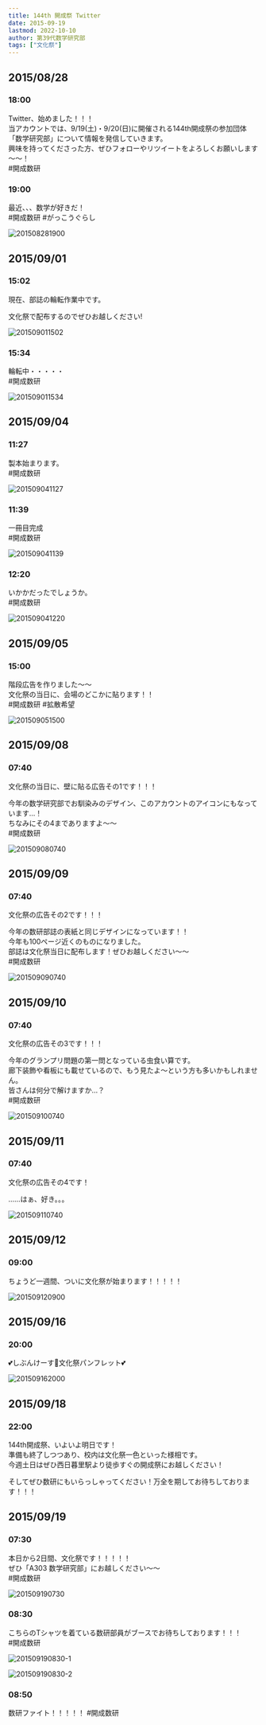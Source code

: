 ```yaml
---
title: 144th 開成祭 Twitter
date: 2015-09-19
lastmod: 2022-10-10
author: 第39代数学研究部
tags: ["文化祭"]
---
```


## 2015/08/28

### 18:00

Twitter、始めました！！！  
当アカウントでは、9/19(土)・9/20(日)に開催される144th開成祭の参加団体「数学研究部」について情報を発信していきます。  
興味を持ってくださった方、ぜひフォローやリツイートをよろしくお願いします～～！  
\#開成数研

### 19:00

最近、、、数学が好きだ！  
\#開成数研 \#がっこうぐらし

![201508281900](../../images/201508281900.jpg)

## 2015/09/01

### 15:02

現在、部誌の輪転作業中です。

文化祭で配布するのでぜひお越しください!

![201509011502](../../images/201509011502.jpg)

### 15:34

輪転中・・・・・  
\#開成数研

![201509011534](../../images/201509011534.jpg)

## 2015/09/04

### 11:27

製本始まります。  
\#開成数研

![201509041127](../../images/201509041127.jpg)

### 11:39

一冊目完成  
\#開成数研

![201509041139](../../images/201509041139.jpg)

### 12:20

いかかだったでしょうか。  
\#開成数研

![201509041220](../../images/201509041220.jpg)

## 2015/09/05

### 15:00

階段広告を作りました～～  
文化祭の当日に、会場のどこかに貼ります！！  
\#開成数研 \#拡散希望

![201509051500](../../images/201509051500.jpg)

## 2015/09/08

### 07:40

文化祭の当日に、壁に貼る広告その1です！！！

今年の数学研究部でお馴染みのデザイン、このアカウントのアイコンにもなっています…！  
ちなみにその4までありますよ～～  
 \#開成数研

![201509080740](../../images/201509080740.jpg)

## 2015/09/09

### 07:40

文化祭の広告その2です！！！

今年の数研部誌の表紙と同じデザインになっています！！  
今年も100ページ近くのものになりました。  
部誌は文化祭当日に配布します！ぜひお越しください～～  
 #開成数研

![201509090740](../../images/201509090740.jpg)

## 2015/09/10

### 07:40

文化祭の広告その3です！！！

今年のグランプリ問題の第一問となっている虫食い算です。  
廊下装飾や看板にも載せているので、もう見たよ～という方も多いかもしれません。  
皆さんは何分で解けますか…？  
 #開成数研

![201509100740](../../images/201509100740.jpg)

## 2015/09/11

### 07:40

文化祭の広告その4です！

……はぁ、好き。。。

![201509110740](../../images/201509110740.jpg)

## 2015/09/12

### 09:00

ちょうど一週間、ついに文化祭が始まります！！！！！

![201509120900](../../images/201509120900.jpg)

## 2015/09/16

### 20:00

💕しぶんけーす💓文化祭パンフレット💕

![201509162000](../../images/201509162000.jpg)

## 2015/09/18

### 22:00

144th開成祭、いよいよ明日です！  
準備も終了しつつあり、校内は文化祭一色といった様相です。  
今週土日はぜひ西日暮里駅より徒歩すぐの開成祭にお越しください！

そしてぜひ数研にもいらっしゃってください！万全を期してお待ちしております！！！

## 2015/09/19

### 07:30

本日から2日間、文化祭です！！！！！  
ぜひ「A303 数学研究部」にお越しください～～  
\#開成数研

![201509190730](../../images/201509190730.jpg)

### 08:30

こちらのTシャツを着ている数研部員がブースでお待ちしております！！！  
\#開成数研

![201509190830-1](../../images/201509190830-1.jpg)

![201509190830-2](../../images/201509190830-2.jpg)

### 08:50

数研ファイト！！！！！
\#開成数研